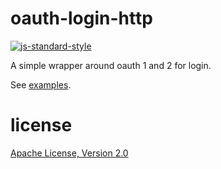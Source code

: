 # oauth-login-http

[![js-standard-style](https://img.shields.io/badge/code_style-standard-brightgreen.svg)](https://github.com/feross/standard)

A simple wrapper around oauth 1 and 2 for login.

See [examples](/examples).

# license

[Apache License, Version 2.0](LICENSE)
